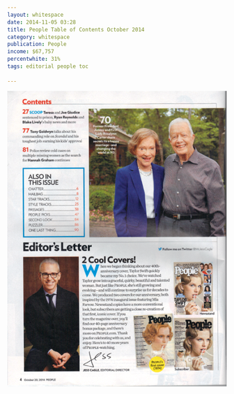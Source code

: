 ```yaml
---
layout: whitespace
date: 2014-11-05 03:28
title: People Table of Contents October 2014
category: whitespace
publication: People
income: $67,757
percentwhite: 31%
tags: editorial people toc

---
```





           
<div class="imageContainer">
<img src="/img/editscans/People_contents_2.png">
            
<div class="overlayContainer">
<object type="image/svg+xml" data="/img/overlays/People_contents_2.svg" class="trans"></object>
</div>


</div>
            
        
        
